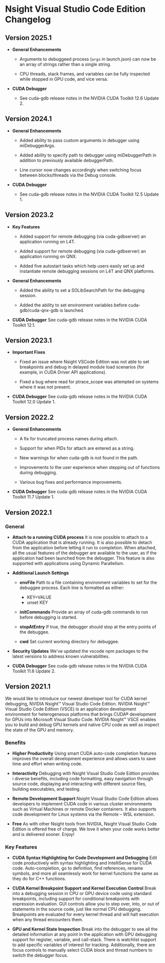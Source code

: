 # Nsight Visual Studio Code Edition Changelog


## Version 2025.1

* **General Enhancements**
    * Arguments to debuggeed process (`args` in launch.json) can now be an array of strings rather than a single string.

    * CPU threads, stack frames, and variables can be fully inspected while stopped in GPU code, and vice versa.

* **CUDA Debugger**
    * See cuda-gdb release notes in the NVIDIA CUDA Toolkit 12.6 Update 2.

## Version 2024.1

* **General Enhancements**
    * Added ability to pass custom arguments in debugger using miDebuggerArgs.

    * Added ability to specify path to debugger using miDebuggerPath in addition to previously available debuggerPath.

    * Line cursor now changes accordingly when switching focus between blocks/threads via the Debug console.

* **CUDA Debugger**
    * See cuda-gdb release notes in the NVIDIA CUDA Toolkit 12.5 Update 1.

## Version 2023.2

* **Key Features**

    * Added support for remote debugging (via cuda-gdbserver) an application running on L4T.

    * Added support for remote debugging (via cuda-gdbserver) an application running on QNX.

    * Added five autostart tasks which help users easily set up and instantiate remote debugging sessions on L4T and QNX platforms.


* **General Enhancements**

    * Added the ability to set a SOLibSearchPath for the debugging session.

    * Added the ability to set environment variables before cuda-gdb/cuda-qnx-gdb is launched. 

* **CUDA Debugger** See cuda-gdb release notes in the NVIDIA CUDA Toolkit 12.1.

## Version 2023.1

* **Important Fixes**

    * Fixed an issue where Nsight VSCode Edition was not able to set breakpoints
      and debug in delayed module load scenarios (for example, in CUDA Driver
      API applications).

    * Fixed a bug where read for ptrace_scope was attempted on systems where
      it was not present.

* **CUDA Debugger** See cuda-gdb release notes in the NVIDIA CUDA Toolkit 12.0 Update 1.

## Version 2022.2

* **General Enhancements**

    * A fix for truncated process names during attach.

    * Support for when PIDs for attach are entered as a string.

    * New warnings for when cuda-gdb is not found in the path.

    * Improvements to the user experience when stepping out of functions during debugging.

    * Various bug fixes and performance improvements.

* **CUDA Debugger** See cuda-gdb release notes in the NVIDIA CUDA Toolkit 11.7 Update 1.

## Version 2022.1

### General

* **Attach to a running CUDA process** It is now possible to attach to a CUDA
  application that is already running. It is also possible to detach from the
  application before letting it run to completion. When attached, all the usual
  features of the debugger are available to the user, as if the application had
  been launched from the debugger. This feature is also supported with
  applications using Dynamic Parallelism.

* **Additional Launch Settings**

    * **envFile** Path to a file containing environment variables to set for the
      debuggee process. Each line is formatted as either:

        * KEY=VALUE
        * unset KEY

    * **initCommands** Provide an array of cuda-gdb commands to run before
      debugging is started.

    * **stopAtEntry** If true, the debugger should stop at the entry points of the debuggee.

    * **cwd** Set current working directory for debuggee.

* **Security Updates** We've updated the vscode npm packages to the latest
  versions to address known vulnerabilities.

* **CUDA Debugger** See cuda-gdb release notes in the NVIDIA CUDA Toolkit 11.6 Update 2.

## Version 2021.1

We would like to introduce our newest developer tool for CUDA kernel debugging,
NVIDIA Nsight™ Visual Studio Code Edition. NVIDIA Nsight™ Visual Studio Code
Edition (VSCE) is an application development environment for heterogeneous
platforms that brings CUDA® development for GPUs into Microsoft Visual Studio
Code. NVIDIA Nsight™ VSCE enables you to build and debug GPU kernels and native
CPU code as well as inspect the state of the GPU and memory.

### Benefits

* **Higher Productivity** Using smart CUDA auto-code completion features
  improves the overall development experience and allows users to save time and
  effort when writing code.

* **Interactivity** Debugging with Nsight Visual Studio Code Edition provides
i diverse benefits, including code formatting, easy navigation through source
  code, displaying and interacting with different source files, building
  executables, and testing.

* **Remote Development Support** Nsight Visual Studio Code Edition allows
  developers to implement CUDA code in various cluster environments such as
  Virtual Machines or remote Docker containers. It also supports code
  development for Linux systems via the Remote – WSL extension.

* **Free** As with other Nsight tools from NVIDIA, Nsight Visual Studio Code
  Edition is offered free of charge. We love it when your code works better and
  is delivered sooner. Enjoy!

### Key Features

* **CUDA Syntax Highlighting for Code Development and Debugging** Edit code
  productively with syntax highlighting and IntelliSense for CUDA code.
  Auto-completion, go to definition, find references, rename symbols, and more
  all seamlessly work for kernel functions the same as they do for C++
  functions.

* **CUDA Kernel Breakpoint Support and Kernel Execution Control** Break into a
  debugging session in CPU or GPU device code using standard breakpoints,
  including support for conditional breakpoints with expression evaluation. GUI
  controls allow you to step over, into, or out of statements in the source
  code, just like normal CPU debugging. Breakpoints are evaluated for every
  kernel thread and will halt execution when any thread encounters them.

* **GPU and Kernel State Inspection** Break into the debugger to see all the
  detailed information at any point in the application with GPU debugging
  support for register, variable, and call-stack. There is watchlist support to
  add specific variables of interest for tracking. Additionally, there are focus
  controls to manually select CUDA block and thread numbers to switch the
  debugger focus.
